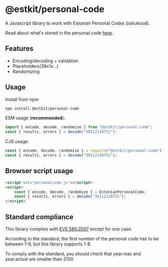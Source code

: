 # @estkit/personal-code

A Javascript library to work with Estonian Personal Codes (isikukood).

Read about what's stored in the personal code [here](https://www.evs.ee/et/evs-585-2007).

## Features
- Encoding/decoding + validation
- Placeholders(39x1x...)
- Randomizing

## Usage
Install from npm
```sh
npm install @estkit/personal-code
```

ESM usage (**recommended**):
```javascript
import { encode, decode, randomize } from "@estkit/personal-code";
const { results, errors } = decode("39112120752");
```

CJS usage:
```javascript
const { encode, decode, randomize } = require("@estkit/personal-code");
const { results, errors } = decode("39112120752");
```

## Browser script usage
```html
<script src="personalcode.js"></script>
<script>
    const { encode, decode, randomize } = EstonianPersonalCode;
    const { results, errors } = decode("39112120752");
</script>
``` 

## Standard compliance
This library complies with [EVS 585:2007](https://www.evs.ee/et/evs-585-2007) except for one case.

According to the standard, the first number of the personal code has to be between 1-6, but this library supports 1-8.

To comply with the standard, you should check that year.max and year.actual are smaller than 2100.